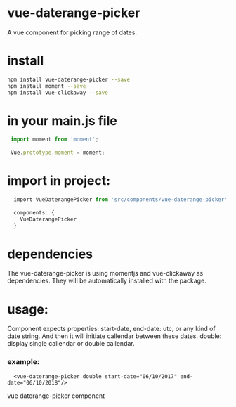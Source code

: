 # vue-daterange-picker

A vue component for picking range of dates.

# install
```bash
npm install vue-daterange-picker --save
npm install moment --save
npm install vue-clickaway --save
```

# in your main.js file
```javascript
 import moment from 'moment';
 
 Vue.prototype.moment = moment;
```

# import in project:
```javascript
  import VueDaterangePicker from 'src/components/vue-daterange-picker';
  
  components: {
    VueDaterangePicker
  }
```

# dependencies
The vue-daterange-picker is using momentjs and vue-clickaway as dependencies.
They will be automatically installed with the package.

# usage:
Component expects properties:
start-date, end-date: utc, or any kind of date string.
And then it will initiate callendar between these dates.
double: display single callendar or double callendar.

### example:
```!DOCTYPE html
  <vue-daterange-picker double start-date="06/10/2017" end-date="06/10/2018"/>
```
vue daterange-picker component
